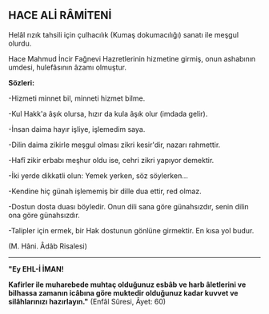 ## HACE ALİ RÂMİTENİ

Helâl rızık tahsili için çulhacılık (Kumaş dokumacılığı) sanatı ile meşgul olurdu.

Hace Mahmud İncir Fağnevi Hazretlerinin hizmetine girmiş, onun ashabının umdesi, hulefâsının âzamı olmuştur.

**Sözleri:**

-Hizmeti minnet bil, minneti hizmet bilme.

-Kul Hakk'a âşık olursa, hızır da kula âşık olur (imdada gelir).

-İnsan daima hayır işliye, işlemedim saya.

-Dilin daima zikirle meşgul olması zikri kesir'dir, nazarı rahmettir.

-Hafî zikir erbabı meşhur oldu ise, cehri zikri yapıyor demektir.

-İki yerde dikkatli olun: Yemek yerken, söz söylerken...

-Kendine hiç günah işlememiş bir dille dua ettir, red olmaz.

-Dostun dosta duası böyledir. Onun dili sana göre günahsızdır, senin dilin ona göre günahsızdır.

-Talipler için ermek, bir Hak dostunun gönlüne girmektir. En kısa yol budur.

(M. Hâni. Âdâb Risalesi)

<hr>

**"Ey EHL-İ İMAN!**

**Kafirler ile muharebede muhtaç olduğunuz esbâb ve harb âletlerini ve bilhassa zamanın icâbına göre muktedir olduğunuz kadar kuvvet ve silâhlarınızı hazırlayın."**
(Enfâl Sûresi, Âyet: 60)
